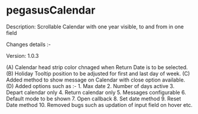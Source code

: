 # pegasusCalendar
Description: Scrollable Calendar with one year visible, to and from in one field

Changes details :-


Version: 1.0.3

(A) Calendar head strip color chnaged when Return Date is to be selected.
(B) Holiday Tooltip position to be adjusted for first and last day of week.
(C) Added method to show message on Calendar with close option available.
(D) Added options such as :- 
    1. Max date
    2. Number of days active
    3. Depart calendar only
    4. Return calendar only
    5. Messages configurable
    6. Default mode to be shown
    7. Open callback
    8. Set date method
    9. Reset Date method
    10. Removed bugs such as updation of input field on hover etc.

